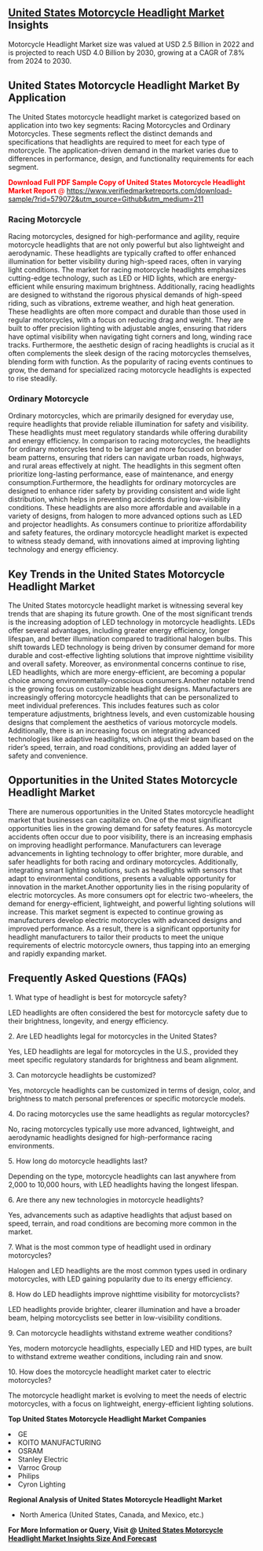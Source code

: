 <h2><a href="https://www.verifiedmarketreports.com/download-sample/?rid=579072&amp;utm_source=Github&amp;utm_medium=211" target="_blank">United States Motorcycle Headlight Market</a> Insights</h2><p>Motorcycle Headlight Market size was valued at USD 2.5 Billion in 2022 and is projected to reach USD 4.0 Billion by 2030, growing at a CAGR of 7.8% from 2024 to 2030.</p><p><h2>United States Motorcycle Headlight Market By Application</h2>The United States motorcycle headlight market is categorized based on application into two key segments: Racing Motorcycles and Ordinary Motorcycles. These segments reflect the distinct demands and specifications that headlights are required to meet for each type of motorcycle. The application-driven demand in the market varies due to differences in performance, design, and functionality requirements for each segment. <p><span class=""><span style="color: #ff0000;"><strong>Download Full PDF Sample Copy of United States Motorcycle Headlight Market Report</strong> @ </span><a href="https://www.verifiedmarketreports.com/download-sample/?rid=579072&amp;utm_source=Github&amp;utm_medium=211" target="_blank">https://www.verifiedmarketreports.com/download-sample/?rid=579072&amp;utm_source=Github&amp;utm_medium=211</a></span></p><h3>Racing Motorcycle</h3>Racing motorcycles, designed for high-performance and agility, require motorcycle headlights that are not only powerful but also lightweight and aerodynamic. These headlights are typically crafted to offer enhanced illumination for better visibility during high-speed races, often in varying light conditions. The market for racing motorcycle headlights emphasizes cutting-edge technology, such as LED or HID lights, which are energy-efficient while ensuring maximum brightness. Additionally, racing headlights are designed to withstand the rigorous physical demands of high-speed riding, such as vibrations, extreme weather, and high heat generation. These headlights are often more compact and durable than those used in regular motorcycles, with a focus on reducing drag and weight. They are built to offer precision lighting with adjustable angles, ensuring that riders have optimal visibility when navigating tight corners and long, winding race tracks. Furthermore, the aesthetic design of racing headlights is crucial as it often complements the sleek design of the racing motorcycles themselves, blending form with function. As the popularity of racing events continues to grow, the demand for specialized racing motorcycle headlights is expected to rise steadily.<h3>Ordinary Motorcycle</h3>Ordinary motorcycles, which are primarily designed for everyday use, require headlights that provide reliable illumination for safety and visibility. These headlights must meet regulatory standards while offering durability and energy efficiency. In comparison to racing motorcycles, the headlights for ordinary motorcycles tend to be larger and more focused on broader beam patterns, ensuring that riders can navigate urban roads, highways, and rural areas effectively at night. The headlights in this segment often prioritize long-lasting performance, ease of maintenance, and energy consumption.Furthermore, the headlights for ordinary motorcycles are designed to enhance rider safety by providing consistent and wide light distribution, which helps in preventing accidents during low-visibility conditions. These headlights are also more affordable and available in a variety of designs, from halogen to more advanced options such as LED and projector headlights. As consumers continue to prioritize affordability and safety features, the ordinary motorcycle headlight market is expected to witness steady demand, with innovations aimed at improving lighting technology and energy efficiency.<h2>Key Trends in the United States Motorcycle Headlight Market</h2>The United States motorcycle headlight market is witnessing several key trends that are shaping its future growth. One of the most significant trends is the increasing adoption of LED technology in motorcycle headlights. LEDs offer several advantages, including greater energy efficiency, longer lifespan, and better illumination compared to traditional halogen bulbs. This shift towards LED technology is being driven by consumer demand for more durable and cost-effective lighting solutions that improve nighttime visibility and overall safety. Moreover, as environmental concerns continue to rise, LED headlights, which are more energy-efficient, are becoming a popular choice among environmentally-conscious consumers.Another notable trend is the growing focus on customizable headlight designs. Manufacturers are increasingly offering motorcycle headlights that can be personalized to meet individual preferences. This includes features such as color temperature adjustments, brightness levels, and even customizable housing designs that complement the aesthetics of various motorcycle models. Additionally, there is an increasing focus on integrating advanced technologies like adaptive headlights, which adjust their beam based on the rider’s speed, terrain, and road conditions, providing an added layer of safety and convenience.<h2>Opportunities in the United States Motorcycle Headlight Market</h2>There are numerous opportunities in the United States motorcycle headlight market that businesses can capitalize on. One of the most significant opportunities lies in the growing demand for safety features. As motorcycle accidents often occur due to poor visibility, there is an increasing emphasis on improving headlight performance. Manufacturers can leverage advancements in lighting technology to offer brighter, more durable, and safer headlights for both racing and ordinary motorcycles. Additionally, integrating smart lighting solutions, such as headlights with sensors that adapt to environmental conditions, presents a valuable opportunity for innovation in the market.Another opportunity lies in the rising popularity of electric motorcycles. As more consumers opt for electric two-wheelers, the demand for energy-efficient, lightweight, and powerful lighting solutions will increase. This market segment is expected to continue growing as manufacturers develop electric motorcycles with advanced designs and improved performance. As a result, there is a significant opportunity for headlight manufacturers to tailor their products to meet the unique requirements of electric motorcycle owners, thus tapping into an emerging and rapidly expanding market.<h2>Frequently Asked Questions (FAQs)</h2><p>1. What type of headlight is best for motorcycle safety?</p><p>LED headlights are often considered the best for motorcycle safety due to their brightness, longevity, and energy efficiency.</p><p>2. Are LED headlights legal for motorcycles in the United States?</p><p>Yes, LED headlights are legal for motorcycles in the U.S., provided they meet specific regulatory standards for brightness and beam alignment.</p><p>3. Can motorcycle headlights be customized?</p><p>Yes, motorcycle headlights can be customized in terms of design, color, and brightness to match personal preferences or specific motorcycle models.</p><p>4. Do racing motorcycles use the same headlights as regular motorcycles?</p><p>No, racing motorcycles typically use more advanced, lightweight, and aerodynamic headlights designed for high-performance racing environments.</p><p>5. How long do motorcycle headlights last?</p><p>Depending on the type, motorcycle headlights can last anywhere from 2,000 to 10,000 hours, with LED headlights having the longest lifespan.</p><p>6. Are there any new technologies in motorcycle headlights?</p><p>Yes, advancements such as adaptive headlights that adjust based on speed, terrain, and road conditions are becoming more common in the market.</p><p>7. What is the most common type of headlight used in ordinary motorcycles?</p><p>Halogen and LED headlights are the most common types used in ordinary motorcycles, with LED gaining popularity due to its energy efficiency.</p><p>8. How do LED headlights improve nighttime visibility for motorcyclists?</p><p>LED headlights provide brighter, clearer illumination and have a broader beam, helping motorcyclists see better in low-visibility conditions.</p><p>9. Can motorcycle headlights withstand extreme weather conditions?</p><p>Yes, modern motorcycle headlights, especially LED and HID types, are built to withstand extreme weather conditions, including rain and snow.</p><p>10. How does the motorcycle headlight market cater to electric motorcycles?</p><p>The motorcycle headlight market is evolving to meet the needs of electric motorcycles, with a focus on lightweight, energy-efficient lighting solutions.</p></p><p><strong>Top United States Motorcycle Headlight Market Companies</strong></p><div data-test-id=""><p><li>GE</li><li> KOITO MANUFACTURING</li><li> OSRAM</li><li> Stanley Electric</li><li> Varroc Group</li><li> Philips</li><li> Cyron Lighting</li></p><div><strong>Regional Analysis of&nbsp;United States Motorcycle Headlight Market</strong></div><ul><li dir="ltr"><p dir="ltr">North America&nbsp;(United States, Canada, and Mexico, etc.)</p></li></ul><p><strong>For More Information or Query, Visit @&nbsp;</strong><strong><a href="https://www.verifiedmarketreports.com/product/motorcycle-headlight-market/?utm_source=Github&amp;utm_medium=211" target="_blank">United States Motorcycle Headlight Market Insights Size And Forecast</a></strong></p></div>
